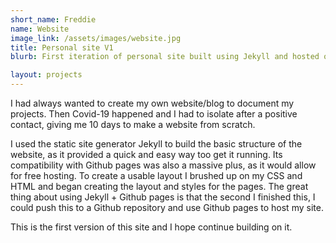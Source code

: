 ```yaml
---
short_name: Freddie
name: Website
image_link: /assets/images/website.jpg 
title: Personal site V1
blurb: First iteration of personal site built using Jekyll and hosted on GitHub pages.

layout: projects
---
```

I had always wanted to create my own website/blog to document my projects. Then Covid-19 happened and I had to isolate after a positive contact, giving me 10 days to make a website from scratch. 


I used the static site generator Jekyll to build the basic structure of the website, as it provided a quick and easy way too get it running. Its compatibility with Github pages was also a massive plus, as it would allow for free hosting. To create a usable layout I brushed up on my CSS and HTML and began creating the layout and styles for the pages. The great thing about using Jekyll + Github pages is that the second I finished this, I could push this to a Github repository and use Github pages to host my site. 

This is the first version of this site and I hope continue building on it. 

